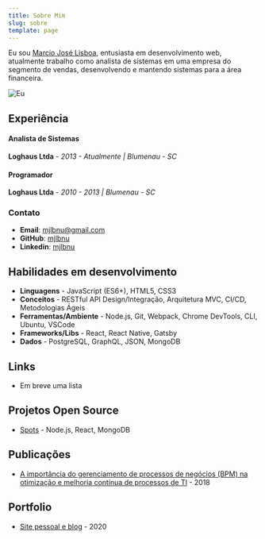 ```yaml
---
title: Sobre Mim
slug: sobre
template: page
---
```


Eu sou [Marcio José Lisboa](/sobre), entusiasta em desenvolvimento web, atualmente trabalho como analista de sistemas em uma empresa do segmento de vendas, desenvolvendo e mantendo sistemas para a área financeira.

![Eu](https://avatars0.githubusercontent.com/u/46792997?v=4)

## Experiência

#### Analista de Sistemas

**Loghaus Ltda** - _2013 - Atualmente | Blumenau - SC_

#### Programador

**Loghaus Ltda** - _2010 - 2013 | Blumenau - SC_

### Contato

- **Email**: [mjlbnu@gmail.com](mailto:mjlbnu[AT]gmail[DOT]com)
- **GitHub**: [mjlbnu](https://github.com/mjlbnu)
- **Linkedin**: [mjlbnu](https://www.linkedin.com/in/mjlbnu)

## Habilidades em desenvolvimento

- **Linguagens** - JavaScript (ES6+), HTML5, CSS3
- **Conceitos** - RESTful API Design/Integração, Arquitetura MVC, CI/CD, Metodologias Ágeis
- **Ferramentas/Ambiente** - Node.js, Git, Webpack, Chrome DevTools, CLI, Ubuntu, VSCode
- **Frameworks/Libs** - React, React Native, Gatsby
- **Dados** - PostgreSQL, GraphQL, JSON, MongoDB

## Links

- Em breve uma lista 

## Projetos Open Source

- [Spots](https://github.com/mjlbnu/spots) - Node.js, React, MongoDB

## Publicações

- [A importância do gerenciamento de processos de negócios (BPM) na otimização e melhoria contínua de processos de TI](https://www.riuni.unisul.br/handle/12345/5726) - 2018

## Portfolio

- [Site pessoal e blog](https://www.programadorbr.com.br/) - 2020
